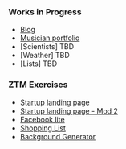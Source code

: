 ### Works in Progress

- [Blog](../blog)
- [Musician portfolio](../mportfolio)
- [Scientists] TBD
- [Weather] TBD
- [Lists] TBD

### ZTM Exercises
- [Startup landing page](../startup.html)
- [Startup landing page - Mod 2](../startupbuild.html)
- [Facebook lite](../facebook2)
- [Shopping List](../list)
- [Background Generator](../background-generator)



